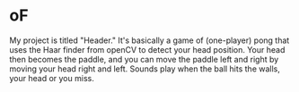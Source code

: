 oF
==


My project is titled "Header."  It's basically a game of (one-player) pong that uses the Haar finder from openCV to detect your head position.  Your head then becomes the paddle, and you can move the paddle left and right by moving your head right and left.
Sounds play when the ball hits the walls, your head or you miss.
